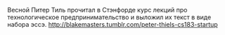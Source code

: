 Весной Питер Тиль прочитал в Стэнфорде курс лекций про технологическое предпринимательство и выложил их текст в виде набора эссэ.
http://blakemasters.tumblr.com/peter-thiels-cs183-startup
